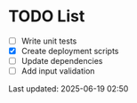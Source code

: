 # TODO List

- [ ] Write unit tests
- [x] Create deployment scripts
- [ ] Update dependencies
- [ ] Add input validation

Last updated: 2025-06-19 02:50
